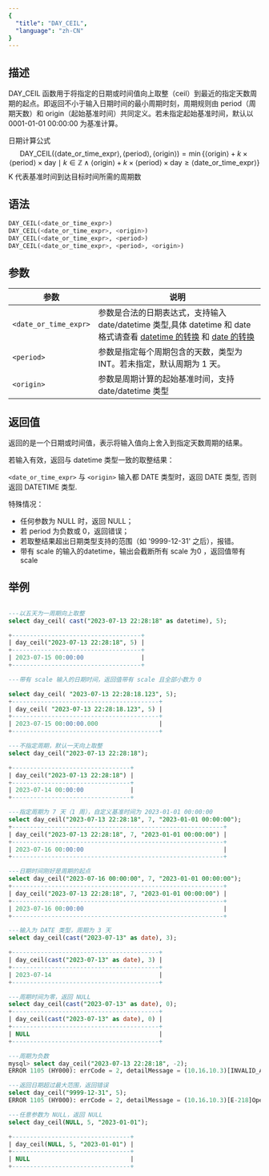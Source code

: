 ```yaml
---
{
  "title": "DAY_CEIL",
  "language": "zh-CN"
}
---
```


## 描述

DAY_CEIL 函数用于将指定的日期或时间值向上取整（ceil）到最近的指定天数周期的起点。即返回不小于输入日期时间的最小周期时刻，周期规则由 period（周期天数）和 origin（起始基准时间）共同定义。若未指定起始基准时间，默认以 0001-01-01 00:00:00 为基准计算。

日期计算公式
$$
\text{DAY\_CEIL}(\langle\text{date\_or\_time\_expr}\rangle, \langle\text{period}\rangle, \langle\text{origin}\rangle) = \min\{\langle\text{origin}\rangle + k \times \langle\text{period}\rangle \times \text{day} \mid k \in \mathbb{Z} \land \langle\text{origin}\rangle + k \times \langle\text{period}\rangle \times \text{day} \geq \langle\text{date\_or\_time\_expr}\rangle\}
$$
K 代表基准时间到达目标时间所需的周期数

## 语法

```sql
DAY_CEIL(<date_or_time_expr>)
DAY_CEIL(<date_or_time_expr>, <origin>)
DAY_CEIL(<date_or_time_expr>, <period>)
DAY_CEIL(<date_or_time_expr>, <period>, <origin>)
```

## 参数

| 参数 | 说明 |
| -- | -- |
| `<date_or_time_expr>` | 参数是合法的日期表达式，支持输入 date/datetime 类型,具体 datetime 和 date 格式请查看 [datetime 的转换](../../../../../current/sql-manual/basic-element/sql-data-types/conversion/datetime-conversion) 和 [date 的转换](../../../../../current/sql-manual/basic-element/sql-data-types/conversion/date-conversion) |
| `<period>` | 参数是指定每个周期包含的天数，类型为 INT。若未指定，默认周期为 1 天。 |
| `<origin>` | 参数是周期计算的起始基准时间，支持 date/datetime 类型|

## 返回值

返回的是一个日期或时间值，表示将输入值向上舍入到指定天数周期的结果。

若输入有效，返回与 datetime 类型一致的取整结果：

`<date_or_time_expr>` 与 `<origin>` 输入都 DATE 类型时，返回 DATE 类型, 否则返回 DATETIME 类型.

特殊情况：

- 任何参数为 NULL 时，返回 NULL；
- 若 period 为负数或 0，返回错误；
- 若取整结果超出日期类型支持的范围（如 '9999-12-31' 之后），报错。
- 带有 scale 的输入的datetime，输出会截断所有 scale 为0 ，返回值带有 scale

## 举例

```sql

---以五天为一周期向上取整
select day_ceil( cast("2023-07-13 22:28:18" as datetime), 5);

+------------------------------------+
| day_ceil("2023-07-13 22:28:18", 5) |
+------------------------------------+
| 2023-07-15 00:00:00                |
+------------------------------------+

---带有 scale 输入的日期时间，返回值带有 scale 且全部小数为 0

select day_ceil( "2023-07-13 22:28:18.123", 5);
+-----------------------------------------+
| day_ceil( "2023-07-13 22:28:18.123", 5) |
+-----------------------------------------+
| 2023-07-15 00:00:00.000                 |
+-----------------------------------------+

---不指定周期，默认一天向上取整
select day_ceil("2023-07-13 22:28:18");

+---------------------------------+
| day_ceil("2023-07-13 22:28:18") |
+---------------------------------+
| 2023-07-14 00:00:00             |
+---------------------------------+

---指定周期为 7 天（1 周），自定义基准时间为 2023-01-01 00:00:00
select day_ceil("2023-07-13 22:28:18", 7, "2023-01-01 00:00:00");
+-----------------------------------------------------------+
| day_ceil("2023-07-13 22:28:18", 7, "2023-01-01 00:00:00") |
+-----------------------------------------------------------+
| 2023-07-16 00:00:00                                       |
+-----------------------------------------------------------+

---日期时间刚好是周期的起点
select day_ceil("2023-07-16 00:00:00", 7, "2023-01-01 00:00:00");
+-----------------------------------------------------------+
| day_ceil("2023-07-13 22:28:18", 7, "2023-01-01 00:00:00") |
+-----------------------------------------------------------+
| 2023-07-16 00:00:00                                       |
+-----------------------------------------------------------+

---输入为 DATE 类型，周期为 3 天
select day_ceil(cast("2023-07-13" as date), 3);

+-----------------------------------------+
| day_ceil(cast("2023-07-13" as date), 3) |
+-----------------------------------------+
| 2023-07-14                              |
+-----------------------------------------+

---周期时间为零，返回 NULL
select day_ceil(cast("2023-07-13" as date), 0);
+-----------------------------------------+
| day_ceil(cast("2023-07-13" as date), 0) |
+-----------------------------------------+
| NULL                                    |
+-----------------------------------------+

---周期为负数
mysql> select day_ceil("2023-07-13 22:28:18", -2);
ERROR 1105 (HY000): errCode = 2, detailMessage = (10.16.10.3)[INVALID_ARGUMENT]Operation day_ceil of 2023-07-13 22:28:18, -2 input wrong parameters, period can not be negative or zero

---返回日期超过最大范围，返回错误
select day_ceil("9999-12-31", 5);
ERROR 1105 (HY000): errCode = 2, detailMessage = (10.16.10.3)[E-218]Operation day_ceil of 9999-12-31 00:00:00, 5 out of range

---任意参数为 NULL，返回 NULL
select day_ceil(NULL, 5, "2023-01-01");

+---------------------------------+
| day_ceil(NULL, 5, "2023-01-01") |
+---------------------------------+
| NULL                            |
+---------------------------------+
```
